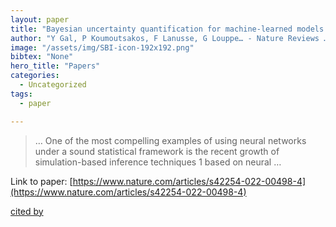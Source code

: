 ```yaml
---
layout: paper
title: "Bayesian uncertainty quantification for machine-learned models in physics"
author: "Y Gal, P Koumoutsakos, F Lanusse, G Louppe… - Nature Reviews …, 2022 - nature.com"
image: "/assets/img/SBI-icon-192x192.png"
bibtex: "None"
hero_title: "Papers"
categories:
  - Uncategorized
tags:
  - paper

---
```

>… One of the most compelling examples of using neural networks under a sound statistical framework is the recent growth of simulation-based inference techniques 1 based on neural …

Link to paper: [https://www.nature.com/articles/s42254-022-00498-4](https://www.nature.com/articles/s42254-022-00498-4)

[cited by](https://scholar.google.com/scholar?cites=976034476608349505&as_sdt=2005&sciodt=0,5&hl=en&num=20)
